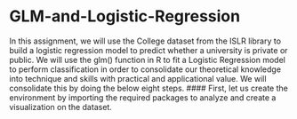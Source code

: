 # GLM-and-Logistic-Regression
In this assignment, we will use the College dataset from the ISLR library to build a logistic regression model to predict whether a university is private or public. We will use the glm() function in R to fit a Logistic Regression model to perform classification in order to consolidate our theoretical knowledge into technique and skills with practical and applicational value. We will consolidate this by doing the below eight steps.   #### First, let us create the environment by importing the required packages to analyze and create a visualization on the dataset.
